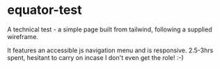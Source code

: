 # equator-test
A technical test - a simple page built from tailwind, following a supplied wireframe.

It features an accessible js navigation menu and is responsive. 2.5-3hrs spent, hesitant to carry on incase I don't even get the role! :-) 

